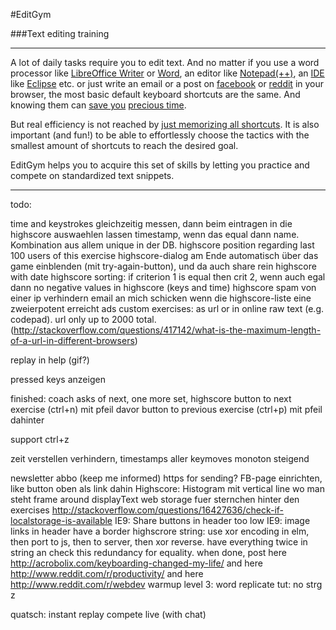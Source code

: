 #EditGym

###Text editing training

---

A lot of daily tasks require you to edit text. And no matter if you use a word processor like [LibreOffice Writer](https://www.libreoffice.org/discover/writer) or [Word](http://en.wikipedia.org/wiki/Microsoft_Word), an editor like [Notepad(++)](http://notepad-plus-plus.org), an [IDE](http://en.wikipedia.org/wiki/Integrated_development_environment) like [Eclipse](https://eclipse.org) etc. or just write an email or a post on [facebook](http://www.facebook.com) or [reddit](http://www.reddit.com) in your browser, the most basic default keyboard shortcuts are the same. And knowing them can [save you](http://acrobolix.com/keyboarding-changed-my-life/) [precious time](http://lifehacker.com/5970089/back-to-the-basics-learn-to-use-keyboard-shortcuts-like-a-ninja).

But real efficiency is not reached by [just memorizing all shortcuts](https://www.shortcutfoo.com). It is also important (and fun!) to be able to effortlessly choose the tactics with the smallest amount of shortcuts to reach the desired goal.

EditGym helps you to acquire this set of skills by letting you practice and compete on standardized text snippets.

---

todo:

time and keystrokes gleichzeitig messen, dann beim eintragen in die highscore auswaehlen lassen
timestamp, wenn das equal dann name. Kombination aus allem unique in der DB.
highscore position regarding last 100 users of this exercise
highscore-dialog am Ende automatisch über das game einblenden (mit try-again-button), und da auch share rein
highscore with date
highscore sorting: if criterion 1 is equal then crit 2, wenn auch egal dann
no negative values in highscore (keys and time)
highscore spam von einer ip verhindern
email an mich schicken wenn die highscore-liste eine zweierpotent erreicht
ads
custom exercises: as url or in online raw text (e.g. codepad). url only up to 2000 total. (http://stackoverflow.com/questions/417142/what-is-the-maximum-length-of-a-url-in-different-browsers)

replay in help (gif?)

pressed keys anzeigen

finished: coach asks of next, one more set, highscore
button to next exercise (ctrl+n) mit pfeil davor
button to previous exercise (ctrl+p) mit pfeil dahinter



support ctrl+z

zeit verstellen verhindern, timestamps aller keymoves monoton steigend

newsletter abbo (keep me informed)
https for sending?
FB-page einrichten, like button oben als link dahin
Highscore: Histogram mit vertical line wo man steht
frame around displayText
web storage fuer sternchen hinter den exercises http://stackoverflow.com/questions/16427636/check-if-localstorage-is-available
IE9: Share buttons in header too low
IE9: image links in header have a border
highscrore string: use xor encoding in elm, then port to js, then to server, then xor reverse. have everything twice in string an check this redundancy for equality.
when done, post here http://acrobolix.com/keyboarding-changed-my-life/ and here http://www.reddit.com/r/productivity/ and here http://www.reddit.com/r/webdev
warmup level 3: word replicate
tut: no strg z

quatsch:
instant replay
compete live (with chat)